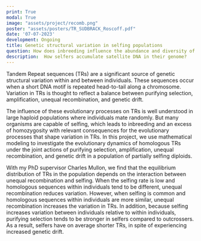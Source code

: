 ```yaml
---
print: True  
modal: True 
image: "assets/project/recomb.png"
poster: "assets/posters/TR_SUDBRACK_Roscoff.pdf"
date: '07-07-2023'
development: Ongoing
title: Genetic structural variation in selfing populations
question: How does inbreeding influence the abundance and diversity of repetitive DNA in the genome?
description:  How selfers accumulate satellite DNA in their genome?
---
```


Tandem Repeat sequences (TRs) are a significant source of genetic structural variation within and between individuals. These sequences occur when a short DNA motif is repeated head-to-tail along a chromosome. Variation in TRs is thought to reflect a balance between purifying selection, amplification, unequal recombination, and genetic drift. 

The influence of these evolutionary processes on TRs is well understood in large haploid populations where individuals mate randomly. But many organisms are capable of selfing, which leads to inbreeding and an excess of homozygosity with relevant consequences for the evolutionary processes that shape variation in TRs. In this project, we use mathematical modeling to investigate the evolutionary dynamics of homologous TRs under the joint actions of purifying selection, amplification, unequal recombination, and genetic drift in a population of partially selfing diploids. 

With my PhD supervisor Charles Mullon, we find that the equilibrium distribution of TRs in the population depends on the interaction between unequal recombination and selfing. When the selfing rate is low and homologous sequences within individuals tend to be different, unequal recombination reduces variation. However, when selfing is common and homologous sequences within individuals are more similar, unequal recombination increases the variation in TRs.  In addition, because selfing increases variation between individuals relative to within individuals, purifying selection tends to be stronger in selfers compared to outcrossers. As a result, selfers have on average shorter TRs, in spite of experiencing increased genetic drift. 

